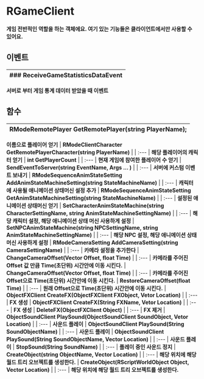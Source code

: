 # **RGameClient**

 **게임 전반적인 역할을 하는 객체에요. 여기 있는 기능들은 클라이언트에서만 사용할 수 있어요.** 
## **이벤트**

| ### **ReceiveGameStatisticsDataEvent** |
| :--- |
 **서버로 부터 게임 통계 데이터 받았을 때 이벤트** 
## **함수**

| **RModeRemotePlayer GetRemotePlayer(string PlayerName);** |
| :--- |
 **이름으로 플레이어 얻기** 
| **RModeClientCharacter GetRemotePlayerCharacter(string PlayerName)** |
| :--- |
 **해당 플레이어의 캐릭터 얻기** 
| **int GetPlayerCount** |
| :--- |
 **현재 게임에 참여한 플레이어 수 얻기** 
| **SendEventToServer(string EventName, Args ... )** |
| :--- |
 **서버에 커스텀 이벤트 보내기** 
| **RModeSequenceAnimStateSetting AddAnimStateMachineSetting(string StateMachineName)** |
| :--- |
 **캐릭터에 사용될 애니메이션 상태머신 설정 추가** 
| **RModeSequenceAnimStateSetting GetAnimStateMachineSetting(string StateMachineName)** |
| :--- |
 **설정된 애니메이션 상태머신 얻기** 
| **SetCharacterAnimStateMachine(string CharacterSettingName, string AnimStateMachineSettingName)** |
| :--- |
 **해당 캐릭터 설정, 해당 애니메이션 상태 머신 사용하게 설정** 
| **SetNPCAnimStateMachine(string NPCSettingName, string AnimStateMachineSettingName)** |
| :--- |
 **해당 NPC 설정, 해당 애니메이션 상태 머신 사용하게 설정** 
| **RModeCameraSetting AddCameraSetting(string CameraSettingName)** |
| :--- |
 **카메라 설정을 추가한다** 
| **ChangeCameraOffset(Vector Offset, float Time)** |
| :--- |
 **카메라를 주어진 Offset 값 만큼 Time(초단위) 시간안에 이동 시킨다.** 
| **ChangeCameraOffset(Vector Offset, float Time)** |
| :--- |
 **카메라를 주어진 Offset으로 Time(초단위) 시간안에 이동 시킨다.** 
| **RestoreCameraOffset(float Time)** |
| :--- |
 **원래 Offset으로 Time(초단위) 시간안에 이동 시킨다.** 
| **ObjectFXClient CreateFX(ObjectFXClient FXObject, Vetor Location)** |
| :--- |
 **FX 생성** 
| **ObjectFXClient CreateFX(String FXName, Vetor Location)** |
| :--- |
 **FX 생성** 
| **DeleteFX(ObjectFXClient Object)** |
| :--- |
 **FX 제거** 
| **ObjectSoundClient PlaySound(ObjectSoundClient SoundObject, Vetor Location)** |
| :--- |
 **사운드 플레이** 
| **ObjectSoundClient PlaySound(String SoundObjectName)** |
| :--- |
 **사운드 플레이** 
| **ObjectSoundClient PlaySound(String SoundObjectName, Vector Location)** |
| :--- |
 **사운드 플레이** 
| **StopSound(String SoundName)** |
| :--- |
 **플레이 중인 사운드 정지** 
| **CreateObject(string ObjectName, Vector Location)** |
| :--- |
 **해당 위치에 해당 월드 트리 오브젝트를 생성한다.** 
| **CreateObject(RScriptWorldObject Object, Vector Location)** |
| :--- |
 **해당 위치에 해당 월드 트리 오브젝트를 생성한다.** 

